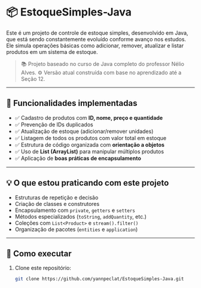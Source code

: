 # 📦 EstoqueSimples-Java

Este é um projeto de controle de estoque simples, desenvolvido em Java, que está sendo constantemente evoluído conforme avanço nos estudos. Ele simula operações básicas como adicionar, remover, atualizar e listar produtos em um sistema de estoque.

> 📚 Projeto baseado no curso de Java completo do professor Nélio Alves.
> ⚙️ Versão atual construída com base no aprendizado até a Seção 12.

---

## 🔧 Funcionalidades implementadas

- ✅ Cadastro de produtos com **ID, nome, preço e quantidade**
- ✅ Prevenção de IDs duplicados
- ✅ Atualização de estoque (adicionar/remover unidades)
- ✅ Listagem de todos os produtos com valor total em estoque
- ✅ Estrutura de código organizada com **orientação a objetos**
- ✅ Uso de **List (ArrayList)** para manipular múltiplos produtos
- ✅ Aplicação de **boas práticas de encapsulamento**

---

## 💡 O que estou praticando com este projeto

- Estruturas de repetição e decisão
- Criação de classes e construtores
- Encapsulamento com `private`, `getters` e `setters`
- Métodos especializados (`toString`, `addQuantity`, etc.)
- Coleções com `List<Product>` e `stream().filter()`
- Organização de pacotes (`entities` e `application`)

---

## 🚀 Como executar

1. Clone este repositório:
   ```bash
   git clone https://github.com/yannpeclat/EstoqueSimples-Java.git
   ```
